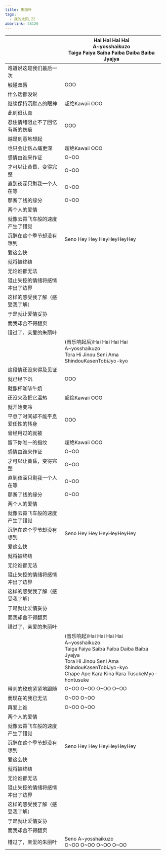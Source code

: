 ```yaml
---
title: 朱丽叶
tags:
  - 我的太阳,22
abbrlink: 46126
---
```

|      |Hai Hai Hai Hai<br>A~yosshaikuzo<br>Taiga Faiya Saiba Faiba Daiba Baiba Jyajya|
|--|--|
|难道说这是我们最后一次|      |
|触碰双唇|OOO|
|什么话都没说|      |
|继续保持沉默△的眼神|超绝Kawaii OOO|
|此刻很认真|      |
|忍住情绪阻止不了回忆有新的伤痕|OOO|
|越是刻意地想起|      |
|也只会让伤△痛更深|超绝Kawaii OOO|
|感情由谁来作证|O~OO|
|才可以让黄昏，变得完整|O~OO|
|直到夜深只剩我一个人在等|O~OO|
|那断了线的缘分|O~OO|
|两个人的爱情|      |
|就像云霄飞车般的速度产生了错觉|      |
|沉醉在这个季节却没有想到|Seno Hey Hey HeyHeyHeyHey|
|爱这么快|      |
|就将被终结|      |
|无论谁都无法|      |
|阻止失控的情绪将感情冲出了边界|      |
|这样的感受我了解（感受我了解）|      |
|于是就让爱情妥协|      |
|而我却舍不得翻页|      |
|错过了，亲爱的朱丽叶|      |
|      |(音乐响起后)Hai Hai Hai Hai<br>A~yosshaikuzo<br>Tora Hi Jinou Seni Ama ShindouKasenTobiJyo-kyo|
|这段情还没来得及见证|      |
|就已经下沉|OOO|
|就像杯咖啡牛奶|      |
|还没来及把它温热|超绝Kawaii OOO|
|就开始变冷|      |
|平息了时间却不能平息爱任性的转身|OOO|
|曾经用过的就被|      |
|留下你唯一的指纹|超绝Kawaii OOO|
|感情由谁来作证|O~OO|
|才可以让黄昏，变得完整|O~OO|
|直到夜深只剩我一个人在等|O~OO|
|那断了线的缘分|O~OO|
|两个人的爱情|      |
|就像云霄飞车般的速度产生了错觉|      |
|沉醉在这个季节却没有想到|Seno Hey Hey HeyHeyHeyHey|
|爱这么快|      |
|就将被终结|      |
|无论谁都无法|      |
|阻止失控的情绪将感情冲出了边界|      |
|这样的感受我了解（感受我了解）|      |
|于是就让爱情妥协|      |
|而我却舍不得翻页|      |
|错过了，亲爱的朱丽叶|      |
|      |(音乐响起)Hai Hai Hai Hai<br>A~yosshaikuzo<br>Taiga Faiya Saiba Faiba Daiba Baiba Jyajya<br>Tora Hi Jinou Seni Ama ShindouKasenTobiJyo-kyo<br>Chape Ape Kara Kina Rara TusukeMyo-hontusuke|
|带刺的玫瑰紧紧地跟随|O~OO O~OO O~OO O~OO|
|而现在的我已无法|O~OO O~OO|
|再爱上谁|O~OO O~OO|
|两个人的爱情|      |
|就像云霄飞车般的速度产生了错觉|      |
|沉醉在这个季节却没有想到|Seno Hey Hey HeyHeyHeyHey|
|爱这么快|      |
|就将被终结|      |
|无论谁都无法|      |
|阻止失控的情绪将感情冲出了边界|      |
|这样的感受我了解（感受我了解）|      |
|于是就让爱情妥协|      |
|而我却舍不得翻页|      |
|错过了，亲爱的朱丽叶|Seno A~yosshaikuzo<br>O~OO O~OO O~OO O~OO|